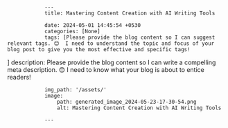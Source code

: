                 ---
                title: Mastering Content Creation with AI Writing Tools 

                date: 2024-05-01 14:45:54 +0530
                categories: [None]
                tags: [Please provide the blog content so I can suggest relevant tags. 😊  I need to understand the topic and focus of your blog post to give you the most effective and specific tags! 
]
                description: Please provide the blog content so I can write a compelling meta description. 😊 I need to know what your blog is about to entice readers! 

                img_path: '/assets/'
                image:
                    path: generated_image_2024-05-23-17-30-54.png
                    alt: Mastering Content Creation with AI Writing Tools 

                ---


